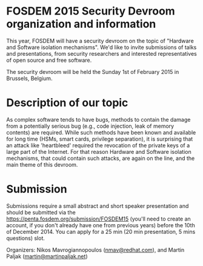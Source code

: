 FOSDEM 2015 Security Devroom organization and information
=========================================================
This year, FOSDEM will have a security devroom on the topic of "Hardware
and Software isolation mechanisms". We'd like to invite submissions of talks
and presentations, from security researchers and interested representatives 
of open source and free software. 

The security devroom will be held the Sunday 1st of February 2015 in Brussels,
Belgium.

Description of our topic
========================
As complex software tends to have bugs, methods to contain the damage from a
potentially serious bug (e.g., code injection, leak of memory contents) are 
required. While such methods have been known and available for long time (HSMs,
smart cards, privilege separation), it is surprising that an attack like
'heartbleed' required the revocation of the private keys of a large part of the
Internet. For that reason Hardware and Software isolation mechanisms, that could
contain such attacks, are again on the line, and the main theme of this devroom. 

Submission
==========
Submissions require a small abstract and short speaker presentation
and should be submitted via the https://penta.fosdem.org/submission/FOSDEM15
(you'll need to create an account, if you don't already have one from previous
years) before the 10th of December 2014. You can apply for a 25 min (20 min
presentation, 5 mins questions) slot.


Organizers:
Nikos Mavrogiannopoulos (nmav@redhat.com), and
Martin Paljak (martin@martinpaljak.net)
